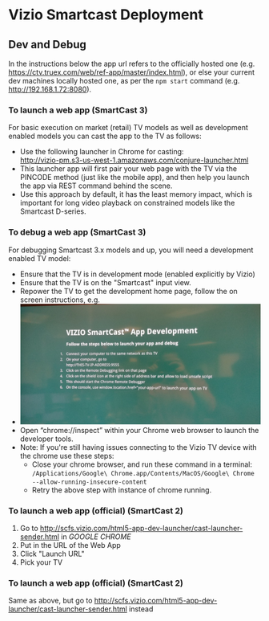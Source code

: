 # Vizio Smartcast Deployment

## Dev and Debug

In the instructions below the app url refers to the officially hosted one (e.g. https://ctv.truex.com/web/ref-app/master/index.html), or else your current dev machines locally hosted one, as per the `npm start` command (e.g. http://192.168.1.72:8080).

### To launch a web app (SmartCast 3)
For basic execution on market (retail) TV models as well as development enabled models you can cast the app to the TV as follows:
* Use the following launcher in Chrome for casting:  
  http://vizio-pm.s3-us-west-1.amazonaws.com/conjure-launcher.html
* This launcher app will first pair your web page with the TV via the PINCODE
  method (just like the mobile app), and then help you launch the app via REST
  command behind the scene.
* Use this approach by default, it has the least memory impact, which is important for long video playback
  on constrained models like the Smartcast D-series.

### To debug a web app (SmartCast 3)
For debugging Smartcast 3.x models and up, you will need a development enabled TV model:
* Ensure that the TV is in development mode (enabled explicitly by Vizio) 
* Ensure that the TV is on the "Smartcast" input view.
* Repower the TV to get the development home page, follow the on screen instructions, e.g.
* ![Smartcast Dev Screen](./Vizio-Smartcast-DevScreen.jpg)
* Open “chrome://inspect” within your Chrome web browser to launch the developer tools.
* Note: If you're still having issues connecting to the Vizio TV device with the chrome use these steps:
    - Close your chrome browser, and run these command in a terminal:  
    `/Applications/Google\ Chrome.app/Contents/MacOS/Google\ Chrome --allow-running-insecure-content` 
    - Retry the above step with instance of chrome running.

### To launch a web app (official) (SmartCast 2)
1. Go to http://scfs.vizio.com/html5-app-dev-launcher/cast-launcher-sender.html in *GOOGLE CHROME*
1. Put in the URL of the Web App
1. Click "Launch URL"
1. Pick your TV

### To launch a web app (official) (SmartCast 2)
Same as above, but go to http://scfs.vizio.com/html5-app-dev-launcher/cast-launcher-sender.html instead
